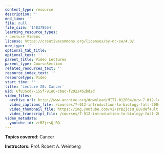 ```yaml
---
content_type: resource
description: ''
end_time: ''
file: null
file_size: '148378664'
learning_resource_types:
- Lecture Videos
license: https://creativecommons.org/licenses/by-nc-sa/4.0/
ocw_type: ''
optional_tab_title: ''
optional_text: ''
parent_title: Video Lectures
parent_type: CourseSection
related_resources_text: ''
resource_index_text: ''
resourcetype: Video
start_time: ''
title: 'Lecture 20: Cancer'
uid: 6f836cd7-155f-91e6-cbac-f29224b2bd2d
video_files:
  archive_url: http://www.archive.org/download/MIT7.012F04/ocw-7.012-lec20-29oct2004-220k.mp4
  video_captions_file: /courses/7-012-introduction-to-biology-fall-2004/8ee21a239de4592c84dad39f7c96ff18_zrBZjcsQ_BQ.vtt
  video_thumbnail_file: https://img.youtube.com/vi/zrBZjcsQ_BQ/default.jpg
  video_transcript_file: /courses/7-012-introduction-to-biology-fall-2004/d2ad59d6a08e2414b8e98b01501ae910_zrBZjcsQ_BQ.pdf
video_metadata:
  youtube_id: zrBZjcsQ_BQ
---
```


**Topics covered:** Cancer

**Instructors:** Prof. Robert A. Weinberg

